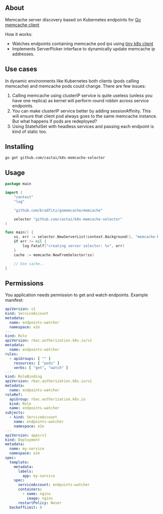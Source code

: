 ## About

Memcache server discovery based on Kubernetes endpoints for [Go memcache client](https://github.com/bradfitz/gomemcache)

How it works:
* Watches endpoints containing memcache pod ips using [tiny k8s client](https://github.com/castai/k8s-client-go)
* Implements ServerPicker interface to dynamically update memcache ip addresses.

## Use cases

In dynamic environments like Kubernetes both clients (pods calling memcache) and memcache pods could change.
There are few issues:
1. Calling memcache using clusterIP service is quite useless (unless you have one replica) as kernel will perform round robbin across service endpoints.
2. You can make clusterIP service better by adding sessionAffinity. This will ensure that client pod always goes to the same memcache instance. But what happens if pods are redeployed?
3. Using StatefulSet with headless services and passing each endpoint is kind of static too.

## Installing

```
go get github.com/castai/k8s-memcache-selector
```

## Usage

```go
package main

import (
	"context"
	"log"

	"github.com/bradfitz/gomemcache/memcache"

	selector "github.com/castai/k8s-memcache-selector"
)

func main() {
	ss, err := selector.NewServerList(context.Background(), "memcache-headless:11211")
	if err != nil {
		log.Fatalf("creating server selector: %v", err)
	}
	cache := memcache.NewFromSelector(ss)

	// Use cache..
}
```

## Permissions

You application needs permission to get and watch endpoints. Example manifest:

```yaml
apiVersion: v1
kind: ServiceAccount
metadata:
  name: endpoints-watcher
  namespace: e2e
---
kind: Role
apiVersion: rbac.authorization.k8s.io/v1
metadata:
  name: endpoints-watcher
rules:
  - apiGroups: [ "" ]
    resources: [ "pods" ]
    verbs: [ "get", "watch" ]
---
kind: RoleBinding
apiVersion: rbac.authorization.k8s.io/v1
metadata:
  name: endpoints-watcher
roleRef:
  apiGroup: rbac.authorization.k8s.io
  kind: Role
  name: endpoints-watcher
subjects:
  - kind: ServiceAccount
    name: endpoints-watcher
    namespace: e2e
---
apiVersion: apps/v1
kind: Deployment
metadata:
  name: my-service
  namespace: e2e
spec:
  template:
    metadata:
      labels:
        app: my-service
    spec:
      serviceAccount: endpoints-watcher
      containers:
        - name: nginx
          image: nginx
      restartPolicy: Never
  backoffLimit: 0
```